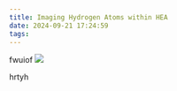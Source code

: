 ```yaml
---
title: Imaging Hydrogen Atoms within HEA
date: 2024-09-21 17:24:59
tags:
---
```


fwuiof
![](/image/hea.png)

hrtyh
